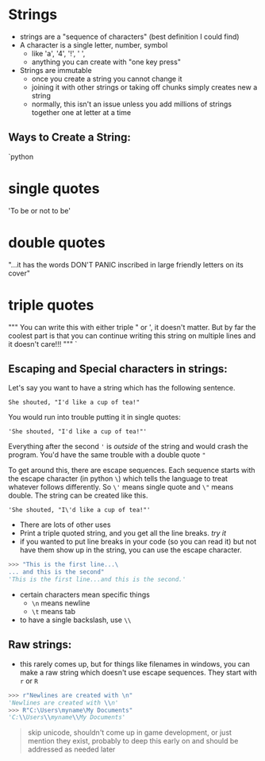 # Strings
 * strings are a "sequence of characters" (best definition I could find)
 * A character is a single letter, number, symbol
    * like 'a', '4', '!', ' ',
    * anything you can create with "one key press"
* Strings are immutable
   * once you create a string you cannot change it
   * joining it with other strings or taking off chunks simply creates new a string
   * normally, this isn't an issue unless you add millions of strings together one at letter at a time

## Ways to Create a String:
`python
# single quotes
'To be or not to be'

# double quotes
"...it has the words DON'T PANIC inscribed in large friendly letters on its cover"

# triple quotes
"""
You can write this with either triple " or ', it doesn't matter.  But
by far the coolest part is that you can continue writing this string
on multiple lines and it doesn't care!!!
""" 
`

## Escaping and Special characters in strings:
Let's say you want to have a string which has the following sentence.

`She shouted, "I'd like a cup of tea!"`

You would run into trouble putting it in single quotes:

`'She shouted, "I'd like a cup of tea!"'`

Everything after the second `'` is _outside_ of the string and would crash the program.  You'd have the same trouble with a double quote `"`

To get around this, there are escape sequences.  Each sequence starts with the escape character (in python ` \ `) which tells the language to treat whatever follows differently.  So `\'` means single quote and `\"` means double.  The string can be created like this.

`'She shouted, "I\'d like a cup of tea!"'`

* There are lots of other uses
* Print a triple quoted string, and you get all the line breaks.  _try it_
* if you wanted to put line breaks in your code (so you can read it) but not have them show up in the string, you can use the escape character.
```python
>>> "This is the first line...\
... and this is the second"
'This is the first line...and this is the second.'
```
* certain characters mean specific things
   * `\n` means newline
   * `\t` means tab
* to have a single backslash, use `\\`

## Raw strings:
* this rarely comes up, but for things like filenames in windows, you can make a raw string which doesn't use escape sequences.  They start with `r` or `R`
```python
>>> r"Newlines are created with \n"
'Newlines are created with \\n'
>>> R"C:\Users\myname\My Documents"
'C:\\Users\\myname\\My Documents'
```
> skip unicode, shouldn't come up in game development, or just mention they exist, probably to deep this early on and should be addressed as needed later

